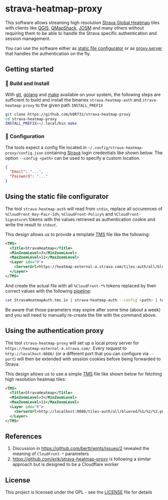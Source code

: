 # strava-heatmap-proxy

This software allows streaming high resolution [Strava Global Heatmap](https://www.strava.com/heatmap) tiles with clients like [QGIS](https://qgis.org/de/site/), [QMapShack](https://github.com/Maproom/qmapshack/wiki), [JOSM](https://josm.openstreetmap.de/) and many others without requiring them to be able to handle the Strava specific authentication and session management.

You can use the software either as [static file configurator](#using-the-static-file-configurator) or as [proxy server](#using-the-authentication-proxy) that handles the authentication on the fly.

## Getting started

### :hammer: Build and Install

With [git](https://git-scm.com/downloads), [golang](https://go.dev/) and [make](https://www.gnu.org/software/make/) available on your system, the following steps are sufficient to build and install the binaries `strava-heatmap-auth` and `strava-heatmap-proxy` to the given path `INSTALL_PREFIX`

```sh
git clone https://github.com/k0R73z/strava-heatmap-proxy
cd strava-heatmap-proxy
INSTALL_PREFIX=~/.local/bin make
```

### :wrench: Configuration

The tools expect a config file located in `~/.config/strava-heatmap-proxy/config.json` containing [Strava](https://www.strava.com/) login credentials like shown below.
The option `--config <path>` can be used to specify a custom location.

```json
{
  "Email": "...",
  "Password": "..."
}
```

## Using the static file configurator

The tool `strava-heatmap-auth` will read from `stdin`, replace all occurences of `%CloudFront-Key-Pair-Id%`, `%CloudFront-Policy%` and `%CloudFront-Signature%` tokens with the values retrieved as authentication cookie and write the result to `stdout`.

This design allows us to provide a template [TMS](https://wiki.openstreetmap.org/wiki/TMS) file like the following:

```xml
<TMS>
  <Title>StravaHeatmap</Title>
  <MinZoomLevel>3</MinZoomLevel>
  <MaxZoomLevel>11</MaxZoomLevel>
  <Layer idx="0">
    <ServerUrl>https://heatmap-external-a.strava.com/tiles-auth/all/bluered/%1/%2/%3.png?v=19&amp;Key-Pair-Id=%CloudFront-Key-Pair-Id%&amp;Policy=%CloudFront-Policy%&amp;Signature=%CloudFront-Signature%</ServerUrl>
  </Layer>
</TMS>
```

And create the actual file with all `%CloudFront-*%` tokens replaced by their correct values with the following [pipeline](https://en.wikipedia.org/wiki/Pipeline_(Unix)):

```sh
cat StravaHeatmapAuth.tms.in | strava-heatmap-auth --config <path> | tee StravaHeatmapAuth.tms
```

Be aware that those parameters may expire after some time (about a week) and you will need to manually re-create the file with the command above.

## Using the authentication proxy

The tool `strava-heatmap-proxy` will set up a local proxy server for `https://heatmap-external-a.strava.com/`.
Every request to `http://localhost:8080/` (or a different port that you can configure via `--port`) will then be extended with session cookies before being forwarded to Strava.

This design allows us to use a simple [TMS](https://wiki.openstreetmap.org/wiki/TMS) file like shown below for fetching high resolution heatmap tiles:

```xml
<TMS>
  <Title>StravaHeatmap</Title>
  <MinZoomLevel>3</MinZoomLevel>
  <MaxZoomLevel>11</MaxZoomLevel>
  <Layer idx="0">
    <ServerUrl>http://localhost:8080/tiles-auth/all/bluered/%1/%2/%3.png</ServerUrl>
  </Layer>
</TMS>
```

## References

1. Discussion in https://github.com/bertt/wmts/issues/2 revealed the meaning of `CloudFront-*` parameters
1. https://github.com/erik/strava-heatmap-proxy is following a similar approach but is designed to be a Cloudflare worker

## License

This project is licensed under the GPL - see the [LICENSE](LICENSE) file for details
